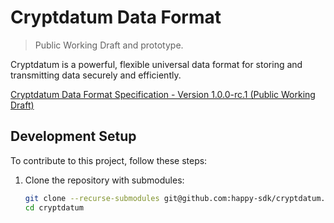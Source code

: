 # Cryptdatum Data Format

> Public Working Draft and prototype.

Cryptdatum is a powerful, flexible universal data format for storing and transmitting data securely and efficiently.

[Cryptdatum Data Format Specification - Version 1.0.0-rc.1 (Public Working Draft)](https://cryptdatum.dev/specs/latest/)


## Development Setup

To contribute to this project, follow these steps:

1. Clone the repository with submodules:

   ```bash
   git clone --recurse-submodules git@github.com:happy-sdk/cryptdatum.git
   cd cryptdatum
   ```
